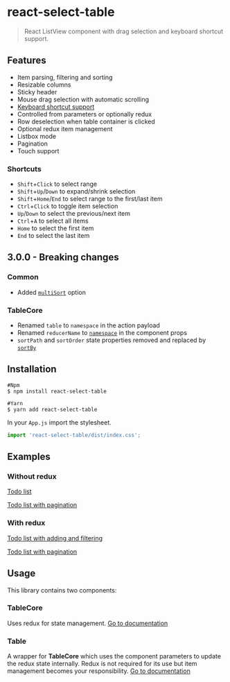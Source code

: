 # react-select-table

> React ListView component with drag selection and keyboard shortcut support.

## Features

* Item parsing, filtering and sorting
* Resizable columns
* Sticky header
* Mouse drag selection with automatic scrolling
* [Keyboard shortcut support](#shortcuts)
* Controlled from parameters or optionally redux
* Row deselection when table container is clicked
* Optional redux item management
* Listbox mode
* Pagination
* Touch support

### Shortcuts

* `Shift`+`Click` to select range
* `Shift`+`Up`/`Down` to expand/shrink selection
* `Shift`+`Home`/`End` to select range to the first/last item
* `Ctrl`+`Click` to toggle item selection
* `Up`/`Down` to select the previous/next item
* `Ctrl`+`A` to select all items
* `Home` to select the first item
* `End` to select the last item



## 3.0.0 - Breaking changes

### Common

* Added [`multiSort`](/docs/types.md#multisort-boolean) option

### TableCore

* Renamed `table` to `namespace` in the action payload
* Renamed `reducerName` to [`namespace`](/docs/core.md#namespace-string) in the component props
* `sortPath` and `sortOrder` state properties removed and replaced by [`sortBy`](/docs/core.md#sortby-object)



## Installation

```shell
#Npm
$ npm install react-select-table

#Yarn
$ yarn add react-select-table
```

In your `App.js` import the stylesheet.

````javascript
import 'react-select-table/dist/index.css';
````



## Examples

### Without redux

[Todo list](https://codesandbox.io/s/rst-simple-wk07o)

[Todo list with pagination](https://codesandbox.io/s/rst-simple-pagination-2trg2)

### With redux

[Todo list with adding and filtering](https://codesandbox.io/s/rst-redux-mrii6)

[Todo list with pagination](https://codesandbox.io/s/rst-redux-pagination-v5ehy)



## Usage

This library contains two components: 

### TableCore

Uses redux for state management. [Go to documentation](/docs/core.md)

### Table

A wrapper for **TableCore** which uses the component parameters to update the redux state internally. Redux is not required for its use but item management becomes your responsibility. [Go to documentation](/docs/table.md)